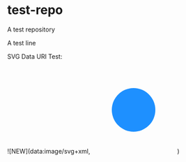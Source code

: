 # test-repo

A test repository

A test line

SVG Data URI Test:

![NEW](data:image/svg+xml,<svg width="200" height="200" viewBox="0 0 200 200"><circle cx="100" cy="100" r="50" fill="#1E90FF"/></svg>)

